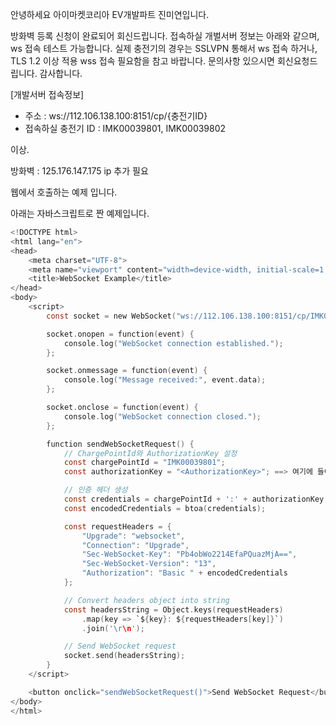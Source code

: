 안녕하세요
아이마켓코리아 EV개발파트 진미연입니다.

방화벽 등록 신청이 완료되어 회신드립니다.
접속하실 개벌서버 정보는 아래와 같으며, ws 접속 테스트 가능합니다.
실제 충전기의 경우는 SSLVPN 통해서 ws 접속 하거나, TLS 1.2 이상 적용 wss 접속 필요함을 참고 바랍니다.
문의사항 있으시면 회신요청드립니다.
감사합니다.


[개발서버 접속정보]
- 주소 :  ws://112.106.138.100:8151/cp/{충전기ID}
- 접속하실 충전기 ID : IMK00039801, IMK00039802

이상.


방화벽 : 125.176.147.175  ip 추가 필요 

웹에서 호출하는 예제 입니다.

아래는 자바스크립트로 짠 예제입니다.
```c
<!DOCTYPE html>
<html lang="en">
<head>
    <meta charset="UTF-8">
    <meta name="viewport" content="width=device-width, initial-scale=1.0">
    <title>WebSocket Example</title>
</head> 
<body>
    <script>
        const socket = new WebSocket("ws://112.106.138.100:8151/cp/IMK00039801");

        socket.onopen = function(event) {
            console.log("WebSocket connection established.");
        };

        socket.onmessage = function(event) {
            console.log("Message received:", event.data);
        };

        socket.onclose = function(event) {
            console.log("WebSocket connection closed.");
        };

        function sendWebSocketRequest() {
            // ChargePointId와 AuthorizationKey 설정
            const chargePointId = "IMK00039801";
            const authorizationKey = "<AuthorizationKey>"; ==> 여기에 들어갈 키값 

            // 인증 헤더 생성
            const credentials = chargePointId + ':' + authorizationKey;
            const encodedCredentials = btoa(credentials);

            const requestHeaders = {
                "Upgrade": "websocket",
                "Connection": "Upgrade",
                "Sec-WebSocket-Key": "Pb4obWo2214EfaPQuazMjA==",
                "Sec-WebSocket-Version": "13",
                "Authorization": "Basic " + encodedCredentials
            };

            // Convert headers object into string
            const headersString = Object.keys(requestHeaders)
                .map(key => `${key}: ${requestHeaders[key]}`)
                .join('\r\n');

            // Send WebSocket request
            socket.send(headersString);
        }
    </script>

    <button onclick="sendWebSocketRequest()">Send WebSocket Request</button>
</body>
</html>
```

